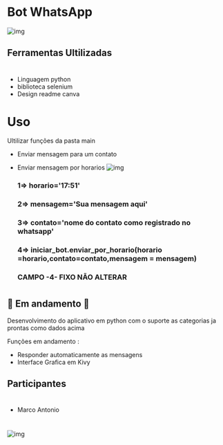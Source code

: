 #   Bot WhatsApp
![ img](https://github.com/marco0antonio0/bot-whatsapp-python/blob/main/imagens/img-post.png?raw=true)
## Ferramentas Ultilizadas
#
*  Linguagem python
*  biblioteca selenium
*  Design readme canva
#
#   Uso
Ultilizar funções da pasta main
* Enviar mensagem para um contato
* Enviar mensagem por horarios
![ img](https://github.com/marco0antonio0/bot-whatsapp-python/blob/main/imagens/code.png?raw=true)
  
    
    ### 1=> horario='17:51'                 
    ### 2=> mensagem='Sua mensagem aqui'    
    ### 3=> contato='nome do contato como registrado no whatsapp'
    ### 4=> iniciar_bot.enviar_por_horario(horario =horario,contato=contato,mensagem = mensagem) 
    ### CAMPO -4- FIXO NÃO ALTERAR

#
## 🚧 Em andamento 🚧

Desenvolvimento do aplicativo em python com o suporte as categorias ja prontas como dados acima

Funções em andamento :
*   Responder automaticamente as mensagens
*   Interface Grafica em Kivy


## Participantes
#

*   Marco Antonio


#
![img](https://github.com/marco0antonio0/bot-whatsapp-python/blob/main/imagens/img_post.png?raw=true)
